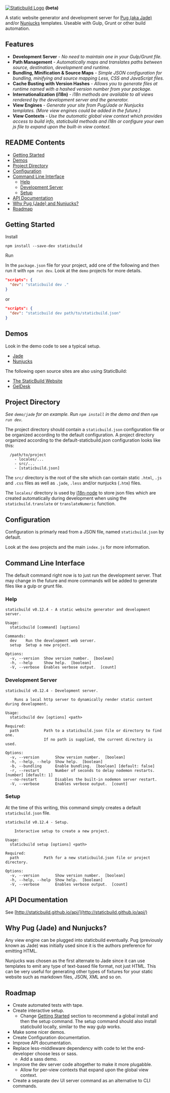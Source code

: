 [![Staticbuild Logo](http://staticbuild.github.io/lib/img/graffiti-logo-225x42.png)](http://staticbuild.github.io/) **(beta)**

A static website generator and development server for 
[Pug (aka Jade)](https://github.com/pugjs/pug) 
and/or 
[Nunjucks](https://github.com/mozilla/nunjucks) 
templates.
Useable with Gulp, Grunt or other build automation.

## Features

* **Development Server** - *No need to maintain one in your Gulp/Grunt file.*
* **Path Management** - *Automatically maps and translates paths between source, 
destination, development and runtime.*
* **Bundling, Minification &amp; Source Maps** - *Simple JSON configuration 
for bundling, minifying and source mapping Less, CSS and JavaScript files.*
* **Cache Busting with Version Hashes** - *Allows you to generate files at 
runtime named with a hashed version number from your package.*
* **Internationalization (i18n)** - *i18n methods are available to all views 
rendered by the development server and the generator.*
* **View Engines** - *Generate your site from Pug/Jade or Nunjucks templates.
(More view engines could be added in the future.)*
* **View Contexts** - *Use the automatic global view context which provides
access to build info, staticbuild methods and i18n or configure your own js 
file to expand upon the built-in view context.*

## README Contents

- [Getting Started](#getting-started)
- [Demos](#demos)
- [Project Directory](#project-directory)
- [Configuration](#configuration)
- [Command Line Interface](#command-line-interface)
  - [Help](#help)
  - [Development Server](#development-server)
  - [Setup](#setup)
- [API Documentation](#api-documentation)
- [Why Pug (Jade) and Nunjucks?](#why-pug-jade-and-nunjucks)
- [Roadmap](#roadmap)

## Getting Started

Install

`npm install --save-dev staticbuild`

Run

In the `package.json` file for your project, add one of the following and then
run it with `npm run dev`. Look at the `demo` projects for more details.

```json
"scripts": {
  "dev": "staticbuild dev ."
}
```

or

```json
"scripts": {
  "dev": "staticbuild dev path/to/staticbuild.json"
}
```

## Demos

Look in the demo code to see a typical setup.

- [Jade](https://github.com/devoptix/staticbuild-demo-jade)
- [Nunjucks](https://github.com/devoptix/staticbuild-demo-nunjucks)

The following open source sites are also using StaticBuild:

- [The StaticBuild Website](https://github.com/staticbuild/staticbuild-website)
- [GelDesk](http://www.geldesk.org)

## Project Directory

_See `demo/jade` for an example. Run `npm install` in the demo and then 
`npm run dev`._

The project directory should contain a `staticbuild.json` configuration file 
or be organized according to the default configuration. A project directory
organized according to the default-staticbuild.json configuration looks like 
this:

```
  /path/to/project
	- locales/...
    - src/...
	- [staticbuild.json]
```

The `src/` directory is the root of the site which can contain static 
`.html`, `.js` and `.css` files as well as `.jade`, `.less` and/or nunjucks 
(`.htm`) files.

The `locales/` directory is used by 
[i18n-node](https://github.com/mashpie/i18n-node) 
to store json files which are created automatically during development when
using the `staticbuild.translate` or `translateNumeric` function.

## Configuration

Configuration is primarly read from a JSON file, named `staticbuild.json` by 
default.

Look at the `demo` projects and the main `index.js` for more information.

## Command Line Interface

The default command right now is to just run the development server.
That may change in the future and more commands will be added to generate
files like a gulp or grunt file.

### Help
```
staticbuild v0.12.4 - A static website generator and development server.

Usage:
  staticbuild [command] [options]

Commands:
  dev    Run the development web server.
  setup  Setup a new project.

Options:
  -v, --version  Show version number.  [boolean]
  -h, --help     Show help.  [boolean]
  -V, --verbose  Enables verbose output.  [count]
```

### Development Server
```
staticbuild v0.12.4 - Development server.

    Runs a local http server to dynamically render static content during development.

Usage:
  staticbuild dev [options] <path>

Required:
  path           Path to a staticbuild.json file or directory to find one.
                 If no path is supplied, the current directory is used.

Options:
  -v, --version       Show version number.  [boolean]
  -h, --help, --help  Show help.  [boolean]
  -b, --bundling      Enable bundling.  [boolean] [default: false]
  -r, --restart       Number of seconds to delay nodemon restarts.  [number] [default: 1]
  --no-restart        Disables the built-in nodemon server restart.
  -V, --verbose       Enables verbose output.  [count]
```

### Setup

At the time of this writing, this command simply creates a default 
`staticbuild.json` file.

```
staticbuild v0.12.4 - Setup.

    Interactive setup to create a new project.

Usage:
  staticbuild setup [options] <path>

Required:
  path           Path for a new staticbuild.json file or project directory.

Options:
  -v, --version       Show version number.  [boolean]
  -h, --help, --help  Show help.  [boolean]
  -V, --verbose       Enables verbose output.  [count]
```

## API Documentation

See [http://staticbuild.github.io/api/](http://staticbuild.github.io/api/)

## Why Pug (Jade) and Nunjucks?

Any view engine can be plugged into staticbuild eventually. Pug (previously 
known as Jade) was initially used since it is the authors preference for 
emitting HTML.

Nunjucks was chosen as the first alternate to Jade since it can use templates 
to emit any type of text-based file format, not just HTML. This can be very
useful for generating other types of fixtures for your static website such as
markdown files, JSON, XML and so on.

## Roadmap

- Create automated tests with tape.
- Create interactive setup.
  - Change [Getting Started](#getting-started) section to recommend a global 
install and then the setup command. The setup command should also install 
staticbuild locally, similar to the way gulp works.
- Make some nicer demos.
- Create Configuration documentation.
- Improve API documentation.
- Replace less-middleware dependency with code to let the end-developer choose
less or sass.
  - Add a sass demo.
- Improve the dev server code altogether to make it more plugabble.
  - Allow for per-view contexts that expand upon the global view context.
- Create a separate dev UI server command as an alternative to CLI commands.
